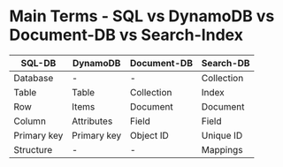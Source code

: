 # Main Terms - SQL vs DynamoDB vs Document-DB vs Search-Index

| SQL-DB      | DynamoDB    | Document-DB | Search-DB  |
|-------------|-------------|-------------|------------|
| Database    | -           | -           | Collection |
| Table       | Table       | Collection  | Index      |
| Row         | Items       | Document    | Document   |
| Column      | Attributes  | Field       | Field      |
| Primary key | Primary key | Object ID   | Unique ID  |
| Structure   | -           | -           | Mappings   |
